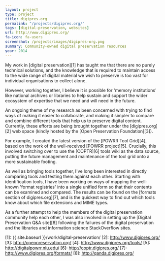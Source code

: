 ```yaml
---
layout: project
type: project
title: digipres.org
permalink: "/projects/digipres.org/"
tags: [digital-preservation, websites]
url: http://www.digipres.org/
fa-icon: fa-users
screenshot: /projects/images/digipres-org.png
summary: Community-owned digital preservation resources
year: 2014
---
```


My work in [digital preservation][1] has taught me that there are no purely technical solutions, and the knowledge that is required to maintain access to the wide range of digital material we wish to preserve is too vast for individual organisations to collect alone.

However, working together, I believe it is possible for 'memory institutions' like national archives or libraries to help sustain and support the wider ecosystem of expertise that we need and will need in the future.

An ongoing theme of my research as been concerned with trying to find ways of making it easier to collaborate, and making it simpler to compare and combine different tools that help us to preserve digital content.  Currently, these efforts are being brought together under the [digipres.org][2] web space (kindly hosted by the [Open Preservation Foundation][3]).

For example, I created the latest version of the [POWRR Tool Grid][4], based on the work of the well-received [POWRR project][5]. Crucially, this involved switching over to use the [COPTR][6] tools wiki as the data source, putting the future management and maintenance of the tool grid onto a more sustainable footing.

As well as bringing tools together, I've long been interested in directly comparing tools and testing them against each other. Starting with identification tools, I have been working on ways of mapping the well-known 'format registries' into a single unified form so that their contents can be examined and compared. The results can be found on the [formats section of digipres.org][7], and is the quickest way to find out which tools know about which file extensions and MIME types.

As a further attempt to help the members of the digital preservation community help each other, I was also involved in setting up the [Digital Preservation Q&A site][8] following the failures of the digital preservation and the libraries and information science StackOverflow sites.

[1]: {{ site.baseurl }}/work/digital-preservation/ 
[2]: http://www.digipres.org/
[3]: http://openpreservation.org/
[4]: http://www.digipres.org/tools/
[5]: http://digitalpowrr.niu.edu/
[6]: http://coptr.digipres.org/
[7]: http://www.digipres.org/formats/
[8]: http://qanda.digipres.org/

